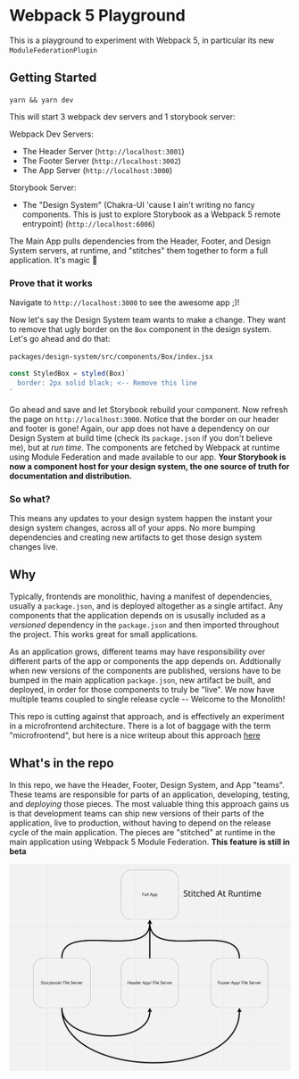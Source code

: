 # Webpack 5 Playground

This is a playground to experiment with Webpack 5, in particular its new `ModuleFederationPlugin`

## Getting Started

`yarn && yarn dev`

This will start 3 webpack dev servers and 1 storybook server:

Webpack Dev Servers:

- The Header Server (`http://localhost:3001`)
- The Footer Server (`http://localhost:3002`)
- The App Server (`http://localhost:3000`)

Storybook Server:

- The "Design System" (Chakra-UI 'cause I ain't writing no fancy components. This is just to explore Storybook as a Webpack 5 remote entrypoint) (`http://localhost:6006`)

The Main App pulls dependencies from the Header, Footer, and Design System servers, at runtime, and "stitches" them together to form a full application. It's magic 🌟

### Prove that it works

Navigate to `http://localhost:3000` to see the awesome app ;)!

Now let's say the Design System team wants to make a change. They want to remove that ugly border on the `Box` component in the design system. Let's go ahead and do that:

`packages/design-system/src/components/Box/index.jsx`
```javascript
const StyledBox = styled(Box)`
  border: 2px solid black; <-- Remove this line
`
```

Go ahead and save and let Storybook rebuild your component. Now refresh the page on `http://localhost:3000`. Notice that the border on our header and footer is gone! Again, our app does not have a dependency on our Design System at build time (check its `package.json` if you don't believe me), but at _run time_. The components are fetched by Webpack at runtime using Module Federation and made available to our app. **Your Storybook is now a component host for your design system, the one source of truth for documentation and distribution.**

### So what?

This means any updates to your design system happen the instant your design system changes, across all of your apps. No more bumping dependencies and creating new artifacts to get those design system changes live.

## Why

Typically, frontends are monolithic, having a manifest of dependencies, usually a `package.json`, and is deployed altogether as a single artifact. Any components that the application depends on is ususally included as a _versioned_ dependency in the `package.json` and then imported throughout the project. This works great for small applications.

As an application grows, different teams may have responsibility over different parts of the app or components the app depends on. Addtionally when new versions of the components are published, versions have to be bumped in the main application `package.json`, new artifact be built, and deployed, in order for those components to truly be "live". We now have multiple teams coupled to single release cycle -- Welcome to the Monolith!

This repo is cutting against that approach, and is effectively an experiment in a microfrontend architecture. There is a lot of baggage with the term "microfrontend", but here is a nice writeup about this approach [here](https://martinfowler.com/articles/micro-frontends.html)

## What's in the repo

In this repo, we have the Header, Footer, Design System, and App "teams". These teams are responsible for parts of an application, developing, testing, and _deploying_ those pieces. The most valuable thing this approach gains us is that development teams can ship new versions of their parts of the application, live to production, without having to depend on the release cycle of the main application. The pieces are "stitched" at runtime in the main application using Webpack 5 Module Federation. **This feature is still in beta**

![Dataflow](./docs/diagram.png)
